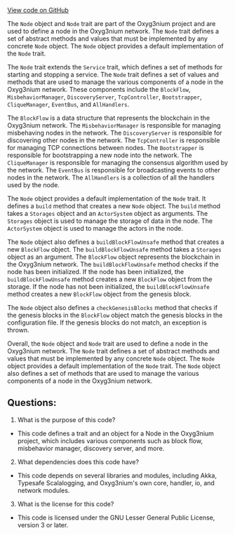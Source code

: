 [View code on GitHub](https://github.com/alephium/alephium/flow/src/main/scala/org/alephium/flow/client/Node.scala)

The `Node` object and `Node` trait are part of the Oxyg3nium project and are used to define a node in the Oxyg3nium network. The `Node` trait defines a set of abstract methods and values that must be implemented by any concrete `Node` object. The `Node` object provides a default implementation of the `Node` trait.

The `Node` trait extends the `Service` trait, which defines a set of methods for starting and stopping a service. The `Node` trait defines a set of values and methods that are used to manage the various components of a node in the Oxyg3nium network. These components include the `BlockFlow`, `MisbehaviorManager`, `DiscoveryServer`, `TcpController`, `Bootstrapper`, `CliqueManager`, `EventBus`, and `AllHandlers`.

The `BlockFlow` is a data structure that represents the blockchain in the Oxyg3nium network. The `MisbehaviorManager` is responsible for managing misbehaving nodes in the network. The `DiscoveryServer` is responsible for discovering other nodes in the network. The `TcpController` is responsible for managing TCP connections between nodes. The `Bootstrapper` is responsible for bootstrapping a new node into the network. The `CliqueManager` is responsible for managing the consensus algorithm used by the network. The `EventBus` is responsible for broadcasting events to other nodes in the network. The `AllHandlers` is a collection of all the handlers used by the node.

The `Node` object provides a default implementation of the `Node` trait. It defines a `build` method that creates a new `Node` object. The `build` method takes a `Storages` object and an `ActorSystem` object as arguments. The `Storages` object is used to manage the storage of data in the node. The `ActorSystem` object is used to manage the actors in the node.

The `Node` object also defines a `buildBlockFlowUnsafe` method that creates a new `BlockFlow` object. The `buildBlockFlowUnsafe` method takes a `Storages` object as an argument. The `BlockFlow` object represents the blockchain in the Oxyg3nium network. The `buildBlockFlowUnsafe` method checks if the node has been initialized. If the node has been initialized, the `buildBlockFlowUnsafe` method creates a new `BlockFlow` object from the storage. If the node has not been initialized, the `buildBlockFlowUnsafe` method creates a new `BlockFlow` object from the genesis block.

The `Node` object also defines a `checkGenesisBlocks` method that checks if the genesis blocks in the `BlockFlow` object match the genesis blocks in the configuration file. If the genesis blocks do not match, an exception is thrown.

Overall, the `Node` object and `Node` trait are used to define a node in the Oxyg3nium network. The `Node` trait defines a set of abstract methods and values that must be implemented by any concrete `Node` object. The `Node` object provides a default implementation of the `Node` trait. The `Node` object also defines a set of methods that are used to manage the various components of a node in the Oxyg3nium network.
## Questions: 
 1. What is the purpose of this code?
- This code defines a trait and an object for a Node in the Oxyg3nium project, which includes various components such as block flow, misbehavior manager, discovery server, and more.

2. What dependencies does this code have?
- This code depends on several libraries and modules, including Akka, Typesafe Scalalogging, and Oxyg3nium's own core, handler, io, and network modules.

3. What is the license for this code?
- This code is licensed under the GNU Lesser General Public License, version 3 or later.